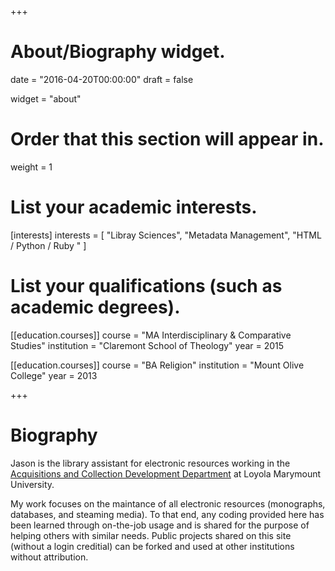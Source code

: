 +++
# About/Biography widget.

date = "2016-04-20T00:00:00"
draft = false

widget = "about"

# Order that this section will appear in.
weight = 1

# List your academic interests.
[interests]
  interests = [
    "Libray Sciences",
    "Metadata Management",
    "HTML / Python / Ruby "
  ]

# List your qualifications (such as academic degrees).
[[education.courses]]
  course = "MA Interdisciplinary & Comparative Studies"
  institution = "Claremont School of Theology"
  year = 2015

[[education.courses]]
  course = "BA Religion"
  institution = "Mount Olive College"
  year = 2013
 
+++

# Biography

Jason is the library assistant for electronic resources working in the [Acquisitions and Collection Development Department](//library.lmu.edu/) at Loyola Marymount University. 

My work focuses on the maintance of all electronic resources (monographs, databases, and steaming media). To that end, any coding provided here has been learned through on-the-job usage and is shared for the purpose of helping others with similar needs. Public projects shared on this site (without a login creditial) can be forked and used at other institutions without attribution.

